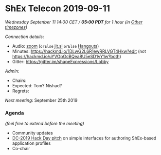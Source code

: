 # ShEx Telecon 2019-09-11

*Wednesday Septenber 11 14:00 CET / __05:00 PDT__ for 1 hour (in [Other timezones](https://www.timeanddate.com/worldclock/fixedtime.html?msg=ShEx+CG&iso=20190911T14&p1=195&ah=1))*

*Connection details*:
* Audio: [zoom](https://zoom.us/j/441496948) (`orElse` [jit.si](https://meet.jit.si/ShEx) `orElse` [Hangouts](http://tinyurl.com/ShEx-hangouts))
* Minutes: https://hackmd.io/1DLwG2L6R1ewRRLVGT4Hkw?edit (not https://hackmd.io/uYVOpGcBQea8U5eSD1vY1w?both)
* Gitter: https://gitter.im/shapeExpressions/Lobby

*Admin*:
 * Chairs: 
 * Expected: Tom? Nishad?
 * Regrets: 

*Next meeting*: September 25th 2019

### Agenda
*(feel free to extend before the meeting)*

* Community updates
* [DC-2019 Hack Day pitch](https://hackmd.io/i7tC1gC6RXOFtzElnhlpZw?both) on simple interfaces for authoring ShEx-based application profiles
* Co-chair

